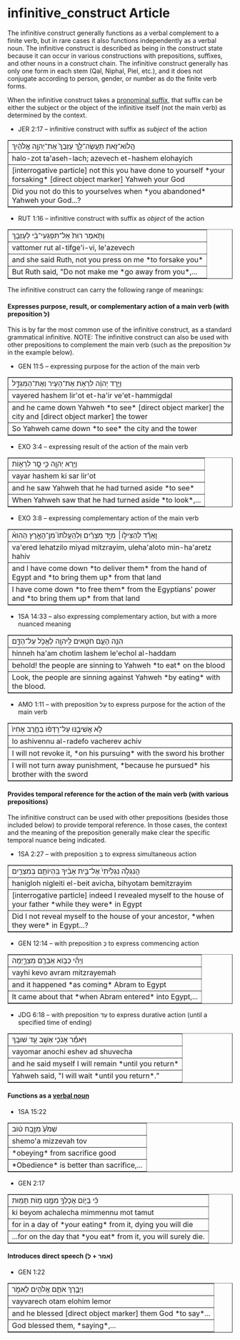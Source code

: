 # infinitive_construct Article
The infinitive construct generally functions as a verbal complement to a finite verb, but in rare cases it also functions independently as a verbal noun.  The infinitive construct is described as being in the construct state because it can occur in various constructions with prepositions, suffixes, and other nouns in a construct chain. The infinitive construct generally has only one form in each stem (Qal, Niphal, Piel, etc.), and it does not conjugate according to person, gender, or number as do the finite verb forms.  

When the infinitive construct takes a [pronominal suffix](https://git.door43.org/Door43/en-uhg/src/master/content/suffix_pronominal/02.md), that suffix can be either the subject or the object of the infinitive itself (not the main verb) as determined by the context. 

* JER 2:17 – infinitive construct with suffix as *subject* of the action
<table border="1" class="docutils">
<colgroup>
<col width="100%" />
</colgroup>
<tbody valign="top">
<tr class="row-odd"><td>הֲלוֹא־זֹ֖את תַּעֲשֶׂה־לָּ֑ךְ עָזְבֵךְ֙ אֶת־יְהוָ֣ה אֱלֹהַ֔יִךְ</td>
</tr>
<tr class="row-even"><td>halo-zot ta'aseh-lach; azevech et-hashem elohayich</td>
</tr>
<tr class="row-odd"><td>[interrogative particle] not this you have done to yourself *your forsaking* [direct object marker] Yahweh your God</td>
</tr>
<tr class="row-even"><td>Did you not do this to yourselves when *you abandoned* Yahweh your God...?</td>
</tr>
</tbody>
</table>

* RUT 1:16 – infinitive construct with suffix as *object* of the action
<table border="1" class="docutils">
<colgroup>
<col width="100%" />
</colgroup>
<tbody valign="top">
<tr class="row-odd"><td>וַתֹּ֤אמֶר רוּת֙ אַל־תִּפְגְּעִי־בִ֔י לְעָזְבֵ֖ךְ</td>
</tr>
<tr class="row-even"><td>vattomer rut al-tifge'i-vi, le'azevech</td>
</tr>
<tr class="row-odd"><td>and she said Ruth, not you press on me *to forsake you*</td>
</tr>
<tr class="row-even"><td>But Ruth said, "Do not make me *go away from you*,...</td>
</tr>
</tbody>
</table>

The infinitive construct can carry the following range of meanings:

#### Expresses purpose, result, or complementary action of a main verb (with preposition לְ)
This is by far the most common use of the infinitive construct, as a standard grammatical infinitive.  NOTE: The infinitive construct can also be used with other prepositions to complement the main verb (such as the preposition עַל in the example below).

* GEN 11:5 – expressing purpose for the action of the main verb
<table border="1" class="docutils">
<colgroup>
<col width="100%" />
</colgroup>
<tbody valign="top">
<tr class="row-odd"><td>וַיֵּ֣רֶד יְהוָ֔ה לִרְאֹ֥ת אֶת־הָעִ֖יר וְאֶת־הַמִּגְדָּ֑ל</td>
</tr>
<tr class="row-even"><td>vayered hashem lir'ot et-ha'ir ve'et-hammigdal</td>
</tr>
<tr class="row-odd"><td>and he came down Yahweh *to see* [direct object marker] the city and [direct object marker] the tower</td>
</tr>
<tr class="row-even"><td>So Yahweh came down *to see* the city and the tower</td>
</tr>
</tbody>
</table>

* EXO 3:4 – expressing result of the action of the main verb
<table border="1" class="docutils">
<colgroup>
<col width="100%" />
</colgroup>
<tbody valign="top">
<tr class="row-odd"><td>וַיַּ֥רְא יְהוָ֖ה כִּ֣י סָ֣ר לִרְא֑וֹת</td>
</tr>
<tr class="row-even"><td>vayar hashem ki sar lir'ot</td>
</tr>
<tr class="row-odd"><td>and he saw Yahweh that he had turned aside *to see*</td>
</tr>
<tr class="row-even"><td>When Yahweh saw that he had turned aside *to look*,...</td>
</tr>
</tbody>
</table>

* EXO 3:8 – expressing complementary action of the main verb
<table border="1" class="docutils">
<colgroup>
<col width="100%" />
</colgroup>
<tbody valign="top">
<tr class="row-odd"><td>וָאֵרֵ֞ד לְהַצִּיל֣וֹ׀ מִיַּ֣ד מִצְרַ֗יִם וּֽלְהַעֲלֹתוֹ֮ מִן־הָאָ֣רֶץ הַהִוא֒</td>
</tr>
<tr class="row-even"><td>va'ered lehatzilo miyad mitzrayim, uleha'aloto min-ha'aretz hahiv</td>
</tr>
<tr class="row-odd"><td>and I have come down *to deliver them* from the hand of Egypt and *to bring them up* from that land</td>
</tr>
<tr class="row-even"><td>I have come down *to free them* from the Egyptians' power and *to bring them up* from that land</td>
</tr>
</tbody>
</table>

* 1SA 14:33 – also expressing complementary action, but with a more nuanced meaning
<table border="1" class="docutils">
<colgroup>
<col width="100%" />
</colgroup>
<tbody valign="top">
<tr class="row-odd"><td>הִנֵּ֥ה הָעָ֛ם חֹטִ֥אים לַֽיהוָ֖ה לֶאֱכֹ֣ל עַל־הַדָּ֑ם</td>
</tr>
<tr class="row-even"><td>hinneh ha'am chotim lashem le'echol al-haddam</td>
</tr>
<tr class="row-odd"><td>behold! the people are sinning to Yahweh *to eat* on the blood</td>
</tr>
<tr class="row-even"><td>Look, the people are sinning against Yahweh *by eating* with the blood.</td>
</tr>
</tbody>
</table>

* AMO 1:11 – with preposition עַל to express purpose for the action of the main verb
<table border="1" class="docutils">
<colgroup>
<col width="100%" />
</colgroup>
<tbody valign="top">
<tr class="row-odd"><td>לֹ֣א אֲשִׁיבֶ֑נּוּ עַל־רָדְפ֨וֹ בַחֶ֤רֶב אָחִיו֙</td>
</tr>
<tr class="row-even"><td>lo ashivennu al-radefo vacherev achiv</td>
</tr>
<tr class="row-odd"><td>I will not revoke it, *on his pursuing* with the sword his brother</td>
</tr>
<tr class="row-even"><td>I will not turn away punishment, *because he pursued* his brother with the sword</td>
</tr>
</tbody>
</table>

#### Provides temporal reference for the action of the main verb (with various prepositions)
The infinitive construct can be used with other prepositions (besides those included below) to provide temporal reference.  In those cases, the context and the meaning of the preposition generally make clear the specific temporal nuance being indicated.

* 1SA 2:27 – with preposition בְּ to express simultaneous action
<table border="1" class="docutils">
<colgroup>
<col width="100%" />
</colgroup>
<tbody valign="top">
<tr class="row-odd"><td>הֲנִגְלֹ֤ה נִגְלֵ֙יתִי֙ אֶל־בֵּ֣ית אָבִ֔יךָ בִּֽהְיוֹתָ֥ם בְּמִצְרַ֖יִם</td>
</tr>
<tr class="row-even"><td>hanigloh nigleiti el-beit avicha, bihyotam bemitzrayim</td>
</tr>
<tr class="row-odd"><td>[interrogative particle] indeed I revealed myself to the house of your father *while they were* in Egypt</td>
</tr>
<tr class="row-even"><td>Did I not reveal myself to the house of your ancestor, *when they were* in Egypt...?</td>
</tr>
</tbody>
</table>

* GEN 12:14 – with preposition כְּ to express commencing action
<table border="1" class="docutils">
<colgroup>
<col width="100%" />
</colgroup>
<tbody valign="top">
<tr class="row-odd"><td>וַיְהִ֕י כְּב֥וֹא אַבְרָ֖ם מִצְרָ֑יְמָה</td>
</tr>
<tr class="row-even"><td>vayhi kevo avram mitzrayemah</td>
</tr>
<tr class="row-odd"><td>and it happened *as coming* Abram to Egypt</td>
</tr>
<tr class="row-even"><td>It came about that *when Abram entered* into Egypt,...</td>
</tr>
</tbody>
</table>

* JDG 6:18 – with preposition עַד to express durative action (until a specified time of ending)
<table border="1" class="docutils">
<colgroup>
<col width="100%" />
</colgroup>
<tbody valign="top">
<tr class="row-odd"><td>וַיֹּאמַ֕ר אָנֹכִ֥י אֵשֵׁ֖ב עַ֥ד שׁוּבֶֽךָ</td>
</tr>
<tr class="row-even"><td>vayomar anochi eshev ad shuvecha</td>
</tr>
<tr class="row-odd"><td>and he said myself I will remain *until you return*</td>
</tr>
<tr class="row-even"><td>Yahweh said, "I will wait *until you return*."</td>
</tr>
</tbody>
</table>

#### Functions as a [verbal noun](https://git.door43.org/Door43/en-uhg/src/master/content/verb/02.md#verbal-nouns)
* 1SA 15:22
<table border="1" class="docutils">
<colgroup>
<col width="100%" />
</colgroup>
<tbody valign="top">
<tr class="row-odd"><td>שְׁמֹ֙עַ֙ מִזֶּ֣בַח ט֔וֹב</td>
</tr>
<tr class="row-even"><td>shemo'a mizzevah tov</td>
</tr>
<tr class="row-odd"><td>*obeying* from sacrifice good</td>
</tr>
<tr class="row-even"><td>*Obedience* is better than sacrifice,...</td>
</tr>
</tbody>
</table>

* GEN 2:17
<table border="1" class="docutils">
<colgroup>
<col width="100%" />
</colgroup>
<tbody valign="top">
<tr class="row-odd"><td>כִּ֗י בְּי֛וֹם אֲכָלְךָ֥ מִמֶּ֖נּוּ מ֥וֹת תָּמֽוּת</td>
</tr>
<tr class="row-even"><td>ki beyom achalecha mimmennu mot tamut</td>
</tr>
<tr class="row-odd"><td>for in a day of *your eating* from it, dying you will die</td>
</tr>
<tr class="row-even"><td>...for on the day that *you eat* from it, you will surely die.</td>
</tr>
</tbody>
</table>

#### Introduces direct speech (אמר + לְ)

* GEN 1:22
<table border="1" class="docutils">
<colgroup>
<col width="100%" />
</colgroup>
<tbody valign="top">
<tr class="row-odd"><td>וַיְבָ֧רֶךְ אֹתָ֛ם אֱלֹהִ֖ים לֵאמֹ֑ר</td>
</tr>
<tr class="row-even"><td>vayvarech otam elohim lemor</td>
</tr>
<tr class="row-odd"><td>and he blessed [direct object marker] them God *to say*...</td>
</tr>
<tr class="row-even"><td>God blessed them, *saying*,...</td>
</tr>
</tbody>
</table>